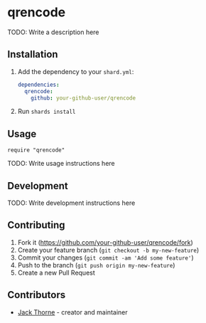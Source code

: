 # qrencode

TODO: Write a description here

## Installation

1. Add the dependency to your `shard.yml`:

   ```yaml
   dependencies:
     qrencode:
       github: your-github-user/qrencode
   ```

2. Run `shards install`

## Usage

```crystal
require "qrencode"
```

TODO: Write usage instructions here

## Development

TODO: Write development instructions here

## Contributing

1. Fork it (<https://github.com/your-github-user/qrencode/fork>)
2. Create your feature branch (`git checkout -b my-new-feature`)
3. Commit your changes (`git commit -am 'Add some feature'`)
4. Push to the branch (`git push origin my-new-feature`)
5. Create a new Pull Request

## Contributors

- [Jack Thorne](https://github.com/your-github-user) - creator and maintainer
